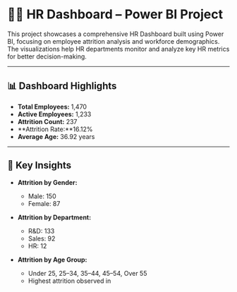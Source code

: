 # 🧑‍💼 HR Dashboard – Power BI Project

This project showcases a comprehensive HR Dashboard built using Power BI, focusing on employee attrition analysis and workforce demographics. The visualizations help HR departments monitor and analyze key HR metrics for better decision-making.

---

## 📊 Dashboard Highlights

- **Total Employees:** 1,470  
- **Active Employees:** 1,233  
- **Attrition Count:** 237  
- **Attrition Rate:**16.12%  
- **Average Age:** 36.92 years

---

## 🧩 Key Insights

- **Attrition by Gender:**  
  - Male: 150  
  - Female: 87  

- **Attrition by Department:**  
  - R&D: 133  
  - Sales: 92  
  - HR: 12  

- **Attrition by Age Group:**  
  - Under 25, 25–34, 35–44, 45–54, Over 55  
  - Highest attrition observed in
